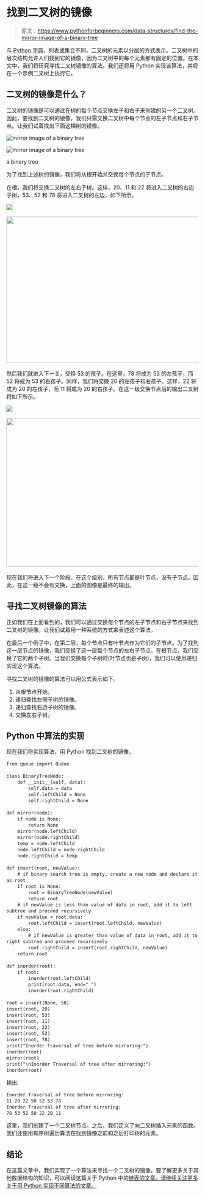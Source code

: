 # 找到二叉树的镜像

> 原文：<https://www.pythonforbeginners.com/data-structures/find-the-mirror-image-of-a-binary-tree>

与 [Python 字典](https://www.pythonforbeginners.com/dictionary/how-to-use-dictionaries-in-python)、列表或集合不同，二叉树的元素以分层的方式表示。二叉树中的层次结构允许人们找到它的镜像，因为二叉树中的每个元素都有固定的位置。在本文中，我们将研究寻找二叉树镜像的算法。我们还将用 Python 实现该算法，并将在一个示例二叉树上执行它。

## 二叉树的镜像是什么？

二叉树的镜像是可以通过在树的每个节点交换左子和右子来创建的另一个二叉树。因此，要找到二叉树的镜像，我们只需交换二叉树中每个节点的左子节点和右子节点。让我们试着找出下面这棵树的镜像。

![mirror image of a binary tree](img/fc25658c5c43d8ebd7acef3d10811c94.png)

<noscript><img src="img/2e4800bc6b2002cab46992912a3ac2c0.png" alt="mirror image of a binary tree" class="wp-image-9256" width="728" height="370" srcset="https://www.pythonforbeginners.com/wp-content/uploads/bst1.png 576w, https://www.pythonforbeginners.com/wp-content/uploads/bst1-300x153.png 300w" sizes="(max-width: 728px) 100vw, 728px" data-original-src="https://www.pythonforbeginners.com/wp-content/uploads/bst1.png"/></noscript>

a binary tree

为了找到上述树的镜像，我们将从根开始并交换每个节点的子节点。

在根，我们将交换二叉树的左右子树。这样，20、11 和 22 将进入二叉树的右边子树，53、52 和 78 将进入二叉树的左边，如下所示。

![](img/83beb1ed7c8252216e3f2762480de35e.png)

<noscript><img src="img/1a959a726171db24aaa234c722527dec.png" alt="" class="wp-image-9307" width="728" height="382" srcset="https://www.pythonforbeginners.com/wp-content/uploads/askpythonbst2.png 576w, https://www.pythonforbeginners.com/wp-content/uploads/askpythonbst2-300x157.png 300w" sizes="(max-width: 728px) 100vw, 728px" data-original-src="https://www.pythonforbeginners.com/wp-content/uploads/askpythonbst2.png"/></noscript>

然后我们就进入下一关，交换 53 的孩子。在这里，78 将成为 53 的左孩子，而 52 将成为 53 的右孩子。同样，我们将交换 20 的左孩子和右孩子。这样，22 将成为 20 的左孩子，而 11 将成为 20 的右孩子。在这一级交换节点后的输出二叉树将如下所示。

![](img/2ae3d77c90c0f91067c30398fa49b451.png)

<noscript><img src="img/eaec3ef1c1c7379d3947fc8d967f0c93.png" alt="" class="wp-image-9308" width="730" height="388" srcset="https://www.pythonforbeginners.com/wp-content/uploads/askpythonbst11.png 576w, https://www.pythonforbeginners.com/wp-content/uploads/askpythonbst11-300x159.png 300w" sizes="(max-width: 730px) 100vw, 730px" data-original-src="https://www.pythonforbeginners.com/wp-content/uploads/askpythonbst11.png"/></noscript>

现在我们将进入下一个阶段。在这个级别，所有节点都是叶节点，没有子节点。因此，在这一级不会有交换，上面的图像是最终的输出。

## 寻找二叉树镜像的算法

正如我们在上面看到的，我们可以通过交换每个节点的左子节点和右子节点来找到二叉树的镜像。让我们试着用一种系统的方式来表述这个算法。

在最后一个例子中，在第二层，每个节点只有叶节点作为它们的子节点。为了找到这一层节点的镜像，我们交换了这一层每个节点的左右子节点。在根节点，我们交换了它的两个子树。当我们交换每个子树时(叶节点也是子树)，我们可以使用递归实现这个算法。

寻找二叉树的镜像的算法可以用公式表示如下。

1.  从根节点开始。
2.  递归查找左侧子树的镜像。
3.  递归查找右边子树的镜像。
4.  交换左右子树。

## Python 中算法的实现

现在我们将实现算法，用 Python 找到二叉树的镜像。

```
from queue import Queue

class BinaryTreeNode:
    def __init__(self, data):
        self.data = data
        self.leftChild = None
        self.rightChild = None

def mirror(node):
    if node is None:
        return None
    mirror(node.leftChild)
    mirror(node.rightChild)
    temp = node.leftChild
    node.leftChild = node.rightChild
    node.rightChild = temp

def insert(root, newValue):
    # if binary search tree is empty, create a new node and declare it as root
    if root is None:
        root = BinaryTreeNode(newValue)
        return root
    # if newValue is less than value of data in root, add it to left subtree and proceed recursively
    if newValue < root.data:
        root.leftChild = insert(root.leftChild, newValue)
    else:
        # if newValue is greater than value of data in root, add it to right subtree and proceed recursively
        root.rightChild = insert(root.rightChild, newValue)
    return root

def inorder(root):
    if root:
        inorder(root.leftChild)
        print(root.data, end=" ")
        inorder(root.rightChild)

root = insert(None, 50)
insert(root, 20)
insert(root, 53)
insert(root, 11)
insert(root, 22)
insert(root, 52)
insert(root, 78)
print("Inorder Traversal of tree before mirroring:")
inorder(root)
mirror(root)
print("\nInorder Traversal of tree after mirroring:")
inorder(root) 
```

输出:

```
Inorder Traversal of tree before mirroring:
11 20 22 50 52 53 78 
Inorder Traversal of tree after mirroring:
78 53 52 50 22 20 11 
```

这里，我们创建了一个二叉树节点。之后，我们定义了向二叉树插入元素的函数。我们还使用有序树遍历算法在找到镜像之前和之后打印树的元素。

## 结论

在这篇文章中，我们实现了一个算法来寻找一个二叉树的镜像。要了解更多关于其他数据结构的知识，可以阅读这篇关于 Python 中的[链表的文章。请继续关注更多关于用 Python 实现不同算法的文章。](https://www.pythonforbeginners.com/lists/linked-list-in-python)
